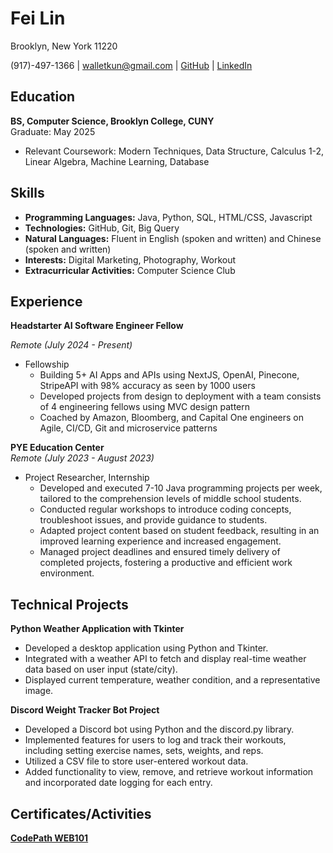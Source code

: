 # Fei Lin

Brooklyn, New York 11220

(917)-497-1366 | walletkun@gmail.com | [GitHub](https://github.com/walletkun) | [LinkedIn](https://www.linkedin.com/in/fei-lincs/)

## Education

**BS, Computer Science, Brooklyn College, CUNY**  
Graduate: May 2025  
* Relevant Coursework: Modern Techniques, Data Structure, Calculus 1-2, Linear Algebra, Machine Learning, Database

## Skills

* **Programming Languages:** Java, Python, SQL, HTML/CSS, Javascript
* **Technologies:** GitHub, Git, Big Query
* **Natural Languages:** Fluent in English (spoken and written) and Chinese (spoken and written)
* **Interests:** Digital Marketing, Photography, Workout
* **Extracurricular Activities:** Computer Science Club

## Experience

**Headstarter AI Software Engineer Fellow**

*Remote (July 2024 - Present)* 
* Fellowship
  * Building 5+ AI Apps and APIs using NextJS, OpenAI, Pinecone, StripeAPI with 98% accuracy as seen by 1000 users
  * Developed projects from design to deployment with a team consists of 4 engineering fellows using MVC design pattern
  * Coached by Amazon, Bloomberg, and Capital One engineers on Agile, CI/CD, Git and microservice patterns

**PYE Education Center**  
*Remote (July 2023 - August 2023)*  
* Project Researcher, Internship
  * Developed and executed 7-10 Java programming projects per week, tailored to the comprehension levels of middle school students.
  * Conducted regular workshops to introduce coding concepts, troubleshoot issues, and provide guidance to students.
  * Adapted project content based on student feedback, resulting in an improved learning experience and increased engagement.
  * Managed project deadlines and ensured timely delivery of completed projects, fostering a productive and efficient work environment.


## Technical Projects

**Python Weather Application with Tkinter**
* Developed a desktop application using Python and Tkinter.
* Integrated with a weather API to fetch and display real-time weather data based on user input (state/city).
* Displayed current temperature, weather condition, and a representative image.

**Discord Weight Tracker Bot Project**
* Developed a Discord bot using Python and the discord.py library.
* Implemented features for users to log and track their workouts, including setting exercise names, sets, weights, and reps.
* Utilized a CSV file to store user-entered workout data.
* Added functionality to view, remove, and retrieve workout information and incorporated date logging for each entry.

## Certificates/Activities

[**CodePath WEB101**](https://drive.google.com/file/d/1VpTVvEWe57VLjqappJA2cQvvGyBWEFeI/view?usp=sharing)


